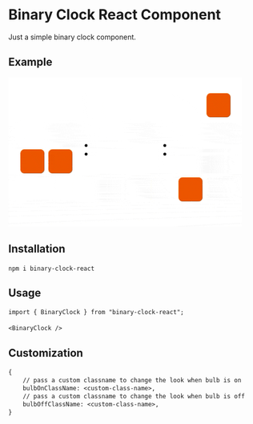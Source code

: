 # Binary Clock React Component
Just a simple binary clock component. 

## Example
![Sample](./assets/sample.gif)

## Installation
```
npm i binary-clock-react
```

## Usage
```
import { BinaryClock } from "binary-clock-react";

<BinaryClock />
```

## Customization
```
{
    // pass a custom classname to change the look when bulb is on
    bulbOnClassName: <custom-class-name>,
    // pass a custom classname to change the look when bulb is off
    bulbOffClassName: <custom-class-name>,
}
```


